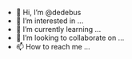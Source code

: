 - 👋 Hi, I’m @dedebus
- 👀 I’m interested in ...
- 🌱 I’m currently learning ...
- 💞️ I’m looking to collaborate on ...
- 📫 How to reach me ...

<!---
dedebus/dedebus is a ✨ special ✨ repository because its `README.md` (this file) appears on your GitHub profile.
You can click the Preview link to take a look at your changes.
--->
